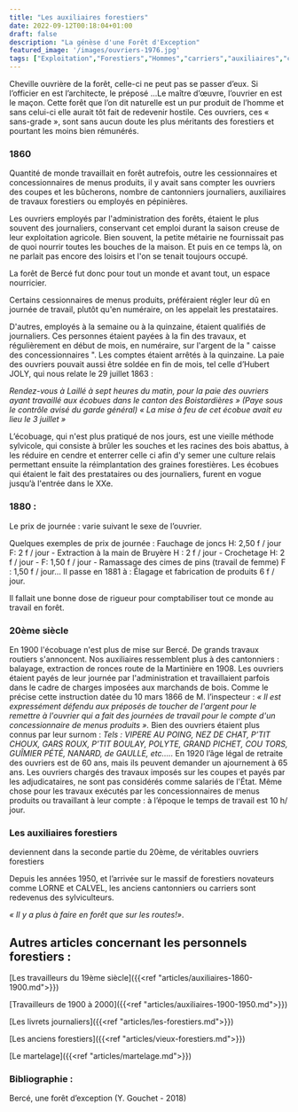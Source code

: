 ```yaml
---
title: "Les auxiliaires forestiers"
date: 2022-09-12T00:18:04+01:00
draft: false
description: "La génèse d'une Forêt d'Exception"
featured_image: '/images/ouvriers-1976.jpg'
tags: ["Exploitation","Forestiers","Hommes","carriers","auxiliaires","cantonnier","tacherons"]
---
```


Cheville ouvrière de la forêt, celle-ci ne peut pas se passer d’eux. 
Si l’officier en est l’architecte, le préposé ...Le maître d’œuvre, l’ouvrier en est le maçon. 
Cette forêt que l’on dit naturelle est un pur produit de l’homme et sans celui-ci elle aurait tôt fait de redevenir hostile. Ces ouvriers, ces « sans-grade », sont sans aucun doute les plus méritants des forestiers et pourtant les moins bien rémunérés.


### 1860 

Quantité de monde travaillait en forêt autrefois, outre les cessionnaires et concessionnaires de menus produits, il y avait sans compter les ouvriers des coupes et les bûcherons, nombre de cantonniers journaliers, auxiliaires de travaux forestiers ou employés en pépinières.

Les ouvriers employés par l'administration des forêts, étaient le plus souvent des journaliers, conservant cet emploi durant la saison creuse de leur exploitation agricole. Bien souvent, la petite métairie ne fournissait pas de quoi nourrir toutes les bouches de la maison. Et puis en ce temps là, on ne parlait pas encore des loisirs et l'on se tenait toujours occupé.

La forêt de Bercé fut donc pour tout un monde et avant tout, un espace nourricier. 

Certains cessionnaires de menus produits, préféraient régler leur dû en journée de travail, plutôt qu'en numéraire, on les appelait les prestataires. 

D'autres, employés à la semaine ou à la quinzaine, étaient qualifiés de journaliers. 
Ces personnes étaient payées à la fin des travaux, et régulièrement en début de mois,
en numéraire, sur l'argent de la " caisse des concessionnaires ". 
Les comptes étaient arrêtés à la quinzaine. La paie des ouvriers 
pouvait aussi être soldée en fin de mois, tel celle d’Hubert JOLY, 
qui nous relate le 29 juillet 1863 :

*Rendez-vous à Laillé à sept heures du matin, pour la paie des ouvriers
ayant travaillé aux écobues  dans le canton des Boistardières » 
(Paye sous le contrôle avisé du garde général)
« La mise à feu de cet écobue avait eu lieu le 3 juillet »* 

L’écobuage, qui n'est plus pratiqué de nos jours, est une vieille 
méthode sylvicole, qui consiste à brûler les souches et les racines 
des bois abattus, à les réduire en cendre et enterrer celle ci afin 
d'y semer une culture relais permettant ensuite la réimplantation des
graines forestières. Les écobues qui étaient le fait des prestataires 
ou des journaliers, furent en vogue jusqu’à l'entrée dans le XXe.

### 1880 : 

Le prix de journée : varie suivant le sexe de l’ouvrier. 

Quelques exemples de prix de journée : 
Fauchage de joncs H: 2,50 f / jour F: 2 f / jour -
Extraction à la main de Bruyère H : 2 f / jour - 
Crochetage H: 2 f / jour - F: 1,50 f / jour - 
Ramassage des cimes de pins (travail de femme) F : 1,50 f / jour… 
Il passe en 1881 à : Élagage et fabrication de produits 6 f / jour. 

Il fallait une bonne dose de rigueur pour comptabiliser tout ce monde au travail en forêt. 

### 20ème siècle

En 1900 l'écobuage n'est plus de mise sur Bercé. De grands travaux routiers s'annoncent. 
Nos auxiliaires ressemblent plus à des cantonniers : balayage, extraction de ronces route de la Martinière en 1908. Les ouvriers étaient payés de leur journée par l'administration et travaillaient parfois dans le cadre de charges imposées aux marchands de bois. Comme le précise cette instruction datée du 10 mars 1866 de M. l’inspecteur : 
          *« Il est expressément défendu aux préposés de toucher de l'argent pour le remettre à l'ouvrier     qui a fait des journées de travail pour le compte d'un concessionnaire de menus produits ».* 
Bien des ouvriers étaient plus connus par leur surnom : 
*Tels : VIPERE AU POING, NEZ DE CHAT, P’TIT CHOUX, GARS ROUX, P’TIT BOULAY, POLYTE, GRAND PICHET, COU TORS, GUÎMIER PÉTÉ, NANARD, de GAULLE, etc…..* 
En 1920 l’âge légal de retraite des ouvriers est de 60 ans, mais ils peuvent demander un ajournement à 65 ans. 
Les ouvriers chargés des travaux imposés sur les coupes et payés par les adjudicataires, ne sont pas considérés comme salariés de l'État. Même chose pour les travaux exécutés par les concessionnaires de menus produits ou travaillant à leur compte : à l’époque le temps de travail est 10 h/ jour.

### Les auxiliaires forestiers

deviennent dans la seconde partie du 20ème, de véritables ouvriers forestiers

Depuis les années 1950, et l’arrivée sur le massif de forestiers novateurs comme LORNE et CALVEL, les anciens cantonniers ou carriers sont redevenus des sylviculteurs. 

*« Il y a plus à faire en forêt que sur les routes!»*.



## Autres articles concernant les personnels forestiers : ## 


[Les travailleurs du 19ème siècle]({{<ref "articles/auxiliaires-1860-1900.md">}})

[Travailleurs de 1900 à 2000]({{<ref "articles/auxiliaires-1900-1950.md">}})

[Les livrets journaliers]({{<ref "articles/les-forestiers.md">}})

[Les anciens forestiers]({{<ref "articles/vieux-forestiers.md">}})

[Le martelage]({{<ref "articles/martelage.md">}})

### Bibliographie : 

Bercé, une forêt d’exception (Y. Gouchet - 2018)
